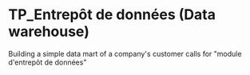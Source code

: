 # TP_Entrepôt de données (Data warehouse)
Building a simple data mart of a company's customer calls for "module d'entrepôt de données"
